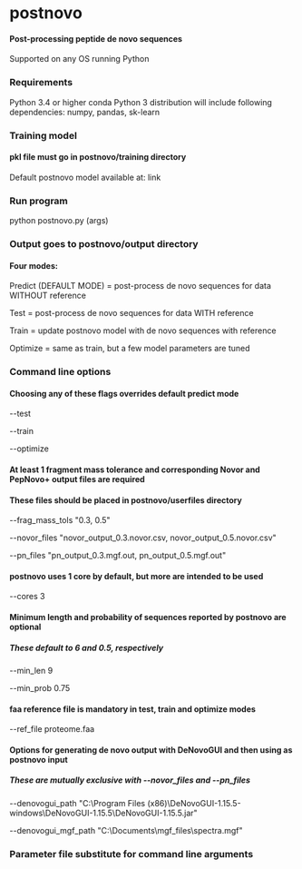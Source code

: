# postnovo
#### Post-processing peptide de novo sequences

Supported on any OS running Python

### Requirements
Python 3.4 or higher
conda Python 3 distribution will include following dependencies:
numpy, pandas, sk-learn

### Training model
#### pkl file must go in postnovo/training directory
Default postnovo model available at:
link

### Run program
python postnovo.py (args)

### Output goes to postnovo/output directory

#### Four modes:
Predict (DEFAULT MODE) = post-process de novo sequences for data WITHOUT reference

Test = post-process de novo sequences for data WITH reference

Train = update postnovo model with de novo sequences with reference

Optimize = same as train, but a few model parameters are tuned

### Command line options
#### Choosing any of these flags overrides default predict mode
--test

--train

--optimize
#### At least 1 fragment mass tolerance and corresponding Novor and PepNovo+ output files are required
#### These files should be placed in postnovo/userfiles directory
--frag_mass_tols "0.3, 0.5"

--novor_files "novor_output_0.3.novor.csv, novor_output_0.5.novor.csv"

--pn_files "pn_output_0.3.mgf.out, pn_output_0.5.mgf.out"
#### postnovo uses 1 core by default, but more are intended to be used
--cores 3
#### Minimum length and probability of sequences reported by postnovo are optional
##### These default to 6 and 0.5, respectively
--min_len 9

--min_prob 0.75
#### faa reference file is mandatory in test, train and optimize modes
--ref_file proteome.faa
#### Options for generating de novo output with DeNovoGUI and then using as postnovo input
##### These are mutually exclusive with --novor_files and --pn_files
--denovogui_path "C:\Program Files (x86)\DeNovoGUI-1.15.5-windows\DeNovoGUI-1.15.5\DeNovoGUI-1.15.5.jar"

--denovogui_mgf_path "C:\Documents\mgf_files\spectra.mgf"

### Parameter file substitute for command line arguments
